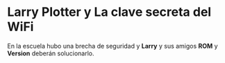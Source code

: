# Larry Plotter y La clave secreta del WiFi

En la escuela hubo una brecha de seguridad y **Larry** y sus amigos **ROM** y **Version** deberán solucionarlo.

